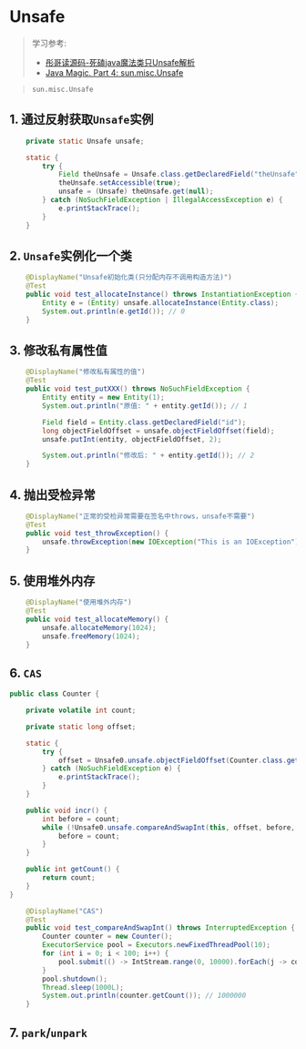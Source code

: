 # Unsafe

> 学习参考: 
>
> - [彤哥读源码-死磕java魔法类只Unsafe解析](https://www.cnblogs.com/tong-yuan/p/Unsafe.html)
> - [Java Magic. Part 4: sun.misc.Unsafe](http://mishadoff.com/blog/java-magic-part-4-sun-dot-misc-dot-unsafe/)

> `sun.misc.Unsafe`

## 1. 通过反射获取`Unsafe`实例

```java
    private static Unsafe unsafe;

    static {
        try {
            Field theUnsafe = Unsafe.class.getDeclaredField("theUnsafe");
            theUnsafe.setAccessible(true);
            unsafe = (Unsafe) theUnsafe.get(null);
        } catch (NoSuchFieldException | IllegalAccessException e) {
            e.printStackTrace();
        }
    }
```

## 2. `Unsafe`实例化一个类

```java
    @DisplayName("Unsafe初始化类(只分配内存不调用构造方法)")
    @Test
    public void test_allocateInstance() throws InstantiationException {
        Entity e = (Entity) unsafe.allocateInstance(Entity.class);
        System.out.println(e.getId()); // 0
    }
```

## 3. 修改私有属性值

```java
    @DisplayName("修改私有属性的值")
    @Test
    public void test_putXXX() throws NoSuchFieldException {
        Entity entity = new Entity(1);
        System.out.println("原值: " + entity.getId()); // 1

        Field field = Entity.class.getDeclaredField("id");
        long objectFieldOffset = unsafe.objectFieldOffset(field);
        unsafe.putInt(entity, objectFieldOffset, 2);

        System.out.println("修改后: " + entity.getId()); // 2
    }
```

## 4. 抛出受检异常

```java
    @DisplayName("正常的受检异常需要在签名中throws，unsafe不需要")
    @Test
    public void test_throwException() {
        unsafe.throwException(new IOException("This is an IOException"));
    }
```

## 5. 使用堆外内存

```java
    @DisplayName("使用堆外内存")
    @Test
    public void test_allocateMemory() {
        unsafe.allocateMemory(1024);
        unsafe.freeMemory(1024);
    }
```

## 6. `CAS`

```java
public class Counter {

    private volatile int count;

    private static long offset;

    static {
        try {
            offset = Unsafe0.unsafe.objectFieldOffset(Counter.class.getDeclaredField("count"));
        } catch (NoSuchFieldException e) {
            e.printStackTrace();
        }
    }

    public void incr() {
        int before = count;
        while (!Unsafe0.unsafe.compareAndSwapInt(this, offset, before, before + 1)) {
            before = count;
        }
    }

    public int getCount() {
        return count;
    }
}
```

```java
    @DisplayName("CAS")
    @Test
    public void test_compareAndSwapInt() throws InterruptedException {
        Counter counter = new Counter();
        ExecutorService pool = Executors.newFixedThreadPool(10);
        for (int i = 0; i < 100; i++) {
            pool.submit(() -> IntStream.range(0, 10000).forEach(j -> counter.incr()));
        }
        pool.shutdown();
        Thread.sleep(1000L);
        System.out.println(counter.getCount()); // 1000000
    }
```

## 7. `park`/`unpark`